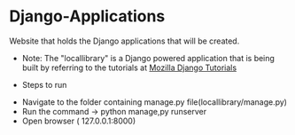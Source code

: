 # Django-Applications
Website that holds the Django applications that will be created.

* Note: The "locallibrary" is a Django powered application that is being built by referring to the tutorials
        at [Mozilla Django Tutorials](https://developer.mozilla.org/en-US/docs/Learn/Server-side/Django)  
        
* Steps to run
- Navigate to the folder containing manage.py file(locallibrary/manage.py)
- Run the command -> python manage,py runserver
- Open browser ( 127.0.0.1:8000)
